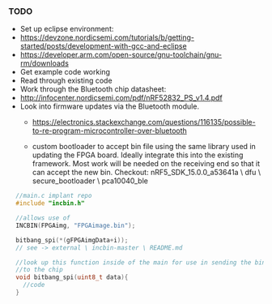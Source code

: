 ### TODO

- Set up eclipse environment:
 - https://devzone.nordicsemi.com/tutorials/b/getting-started/posts/development-with-gcc-and-eclipse
 - https://developer.arm.com/open-source/gnu-toolchain/gnu-rm/downloads
- Get example code working
- Read through existing code
- Work through the Bluetooth chip datasheet:
 - http://infocenter.nordicsemi.com/pdf/nRF52832_PS_v1.4.pdf
- Look into firmware updates via the Bluetooth module.
  - https://electronics.stackexchange.com/questions/116135/possible-to-re-program-microcontroller-over-bluetooth

  - custom bootloader to accept bin file using the same library used in updating the FPGA board. Ideally integrate this into the existing framework. Most work will be needed on the receiving end so that it can accept the new bin.  Checkout:
  nRF5_SDK_15.0.0_a53641a \ dfu \ secure_bootloader \ pca10040_ble


```c
  //main.c implant repo
  #include "incbin.h"

  //allows use of
  INCBIN(FPGAimg, "FPGAimage.bin");

  bitbang_spi(*(gFPGAimgData+i));
  // see -> external \ incbin-master \ README.md

  //look up this function inside of the main for use in sending the bin file
  //to the chip
  void bitbang_spi(uint8_t data){
    //code
  }

```
